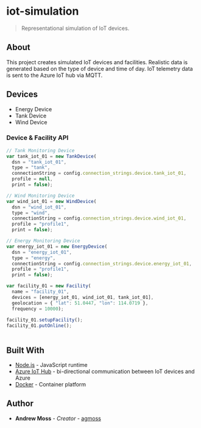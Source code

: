 # iot-simulation

> Representational simulation of IoT devices.


## About

This project creates simulated IoT devices and facilities. Realistic data is generated based on the type of device and time of day. IoT telemetry data is sent to the Azure IoT hub via MQTT. 

## Devices

* Energy Device
* Tank Device 
* Wind Device

### Device & Facility API 

```javascript
// Tank Monitoring Device
var tank_iot_01 = new TankDevice(
  dsn = "tank_iot_01",
  type = "tank",
  connectionString = config.connection_strings.device.tank_iot_01,
  profile = null,
  print = false);

// Wind Monitoring Device
var wind_iot_01 = new WindDevice(
  dsn = "wind_iot_01",
  type = "wind",
  connectionString = config.connection_strings.device.wind_iot_01,
  profile = "profile1",
  print = false);

// Energy Monitoring Device
var energy_iot_01 = new EnergyDevice(
  dsn = "energy_iot_01",
  type = "energy",
  connectionString = config.connection_strings.device.energy_iot_01,
  profile = "profile1",
  print = false);

var facility_01 = new Facility(
  name = "facility_01",
  devices = [energy_iot_01, wind_iot_01, tank_iot_01],
  geolocation = { "lat": 51.0447, "lon": 114.0719 },
  frequency = 10000);
  
facility_01.setupFacility();
facility_01.putOnline();



```

## Built With

* [Node.js](https://nodejs.org/en/) - JavaScript runtime
* [Azure IoT Hub](https://azure.microsoft.com/en-ca/services/iot-hub/) - bi-directional communication between IoT devices and Azure
* [Docker](https://www.docker.com/) - Container platform


## Author

* **Andrew Moss** - *Creator* - [agmoss](https://github.com/agmoss)